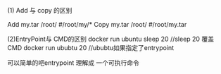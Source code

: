 (1) Add 与 copy 的区别

  Add my.tar /root/    #/root/my/*
  Copy my.tar /root/   #/root/my.tar

(2)EntryPoint与 CMD的区别
  docker run ubuntu sleep 20 //sleep 20  覆盖 CMD
  docker run ububtu 20 //ububtu如果指定了entrypoint

  可以简单的吧entrypoint 理解成 一个可执行命令
